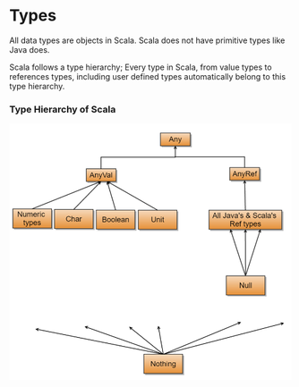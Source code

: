 # Types

All data types are objects in Scala. Scala does not have primitive types like Java does. 

Scala follows a type hierarchy; Every type in Scala, from value types to references types, including user defined types automatically belong to this type hierarchy.

### Type Hierarchy of Scala

![](_misc/Type%20Hierarchy.png)

